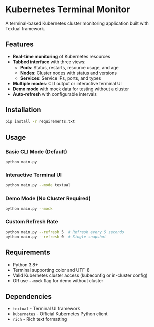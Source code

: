 # Kubernetes Terminal Monitor

A terminal-based Kubernetes cluster monitoring application built with Textual framework.

## Features

- **Real-time monitoring** of Kubernetes resources
- **Tabbed interface** with three views:
  - **Pods**: Status, restarts, resource usage, and age
  - **Nodes**: Cluster nodes with status and versions
  - **Services**: Service IPs, ports, and types
- **Multiple modes**: CLI output or interactive terminal UI
- **Demo mode** with mock data for testing without a cluster
- **Auto-refresh** with configurable intervals

## Installation

```bash
pip install -r requirements.txt
```

## Usage

### Basic CLI Mode (Default)
```bash
python main.py
```

### Interactive Terminal UI
```bash
python main.py --mode textual
```

### Demo Mode (No Cluster Required)
```bash
python main.py --mock
```

### Custom Refresh Rate
```bash
python main.py --refresh 5  # Refresh every 5 seconds
python main.py --refresh 0  # Single snapshot
```

## Requirements

- Python 3.8+
- Terminal supporting color and UTF-8
- Valid Kubernetes cluster access (kubeconfig or in-cluster config)
- OR use `--mock` flag for demo without cluster

## Dependencies

- `textual` - Terminal UI framework
- `kubernetes` - Official Kubernetes Python client
- `rich` - Rich text formatting